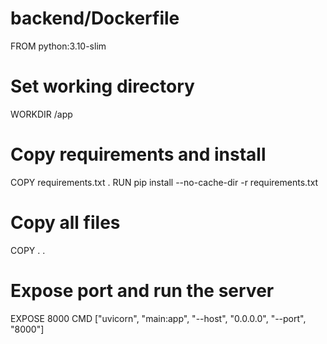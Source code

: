 # backend/Dockerfile
FROM python:3.10-slim

# Set working directory
WORKDIR /app

# Copy requirements and install
COPY requirements.txt .
RUN pip install --no-cache-dir -r requirements.txt

# Copy all files
COPY . .

# Expose port and run the server
EXPOSE 8000
CMD ["uvicorn", "main:app", "--host", "0.0.0.0", "--port", "8000"]
